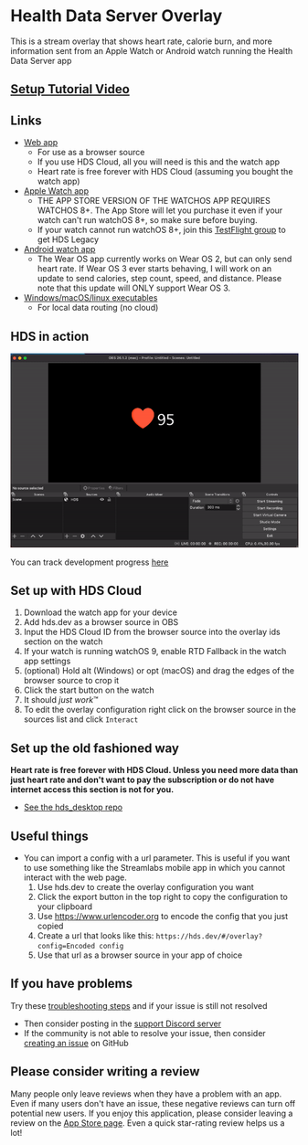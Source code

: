 # Health Data Server Overlay
This is a stream overlay that shows heart rate, calorie burn, and more information sent from an Apple Watch or Android watch running the Health Data Server app

## [Setup Tutorial Video](https://youtu.be/EyYIhK3kxUA)

## Links

- [Web app](https://hds.dev/)
  - For use as a browser source
  - If you use HDS Cloud, all you will need is this and the watch app
  - Heart rate is free forever with HDS Cloud (assuming you bought the watch app)
- [Apple Watch app](https://apps.apple.com/app/apple-store/id1496042074?pt=118722341&ct=GitHub&mt=8)
  - THE APP STORE VERSION OF THE WATCHOS APP REQUIRES WATCHOS 8+. The App Store will let you purchase it even if your watch can't run watchOS 8+, so make sure before buying.
  - If your watch cannot run watchOS 8+, join this [TestFlight group](https://testflight.apple.com/join/M0tjtpcS) to get HDS Legacy
- [Android watch app](https://play.google.com/store/apps/details?id=dev.rexios.hds_flutter)
  - The Wear OS app currently works on Wear OS 2, but can only send heart rate. If Wear OS 3 ever starts behaving, I will work on an update to send calories, step count, speed, and distance. Please note that this update will ONLY support Wear OS 3.
- [Windows/macOS/linux executables](https://github.com/Rexios80/hds_desktop/releases/latest)
  - For local data routing (no cloud)

## HDS in action

![Preview Image](https://github.com/Rexios80/Health-Data-Server-Overlay/raw/master/readme_assets/preview_image.gif)

You can track development progress [here](https://trello.com/healthdataserver)

## Set up with HDS Cloud
1. Download the watch app for your device
2. Add hds.dev as a browser source in OBS
3. Input the HDS Cloud ID from the browser source into the overlay ids section on the watch
4. If your watch is running watchOS 9, enable RTD Fallback in the watch app settings
5. (optional) Hold alt (Windows) or opt (macOS) and drag the edges of the browser source to crop it
6. Click the start button on the watch
7. It should *just work*™
8. To edit the overlay configuration right click on the browser source in the sources list and click `Interact`

## Set up the old fashioned way
**Heart rate is free forever with HDS Cloud. Unless you need more data than just heart rate and don't want to pay the subscription or do not have internet access this section is not for you.**
- [See the hds_desktop repo](https://github.com/Rexios80/hds_desktop)

## Useful things
- You can import a config with a url parameter. This is useful if you want to use something like the Streamlabs mobile app in which you cannot interact with the web page.
   1. Use hds.dev to create the overlay configuration you want
   2. Click the export button in the top right to copy the configuration to your clipboard
   3. Use https://www.urlencoder.org to encode the config that you just copied
   4. Create a url that looks like this: `https://hds.dev/#/overlay?config=Encoded config`
   5. Use that url as a browser source in your app of choice

## If you have problems
Try these [troubleshooting steps](https://github.com/Rexios80/Health-Data-Server-Overlay/wiki/Troubleshooting) and if your issue is still not resolved
- Then consider posting in the [support Discord server](https://discord.gg/FayYYcm)
- If the community is not able to resolve your issue, then consider [creating an issue](https://github.com/Rexios80/Health-Data-Server-Overlay/issues/new?assignees=&labels=&template=bug-report.md&title=) on GitHub

## Please consider writing a review
Many people only leave reviews when they have a problem with an app. Even if many users don't have an issue, these negative reviews can turn off potential new users. If you enjoy this application, please consider leaving a review on the [App Store page](https://apps.apple.com/app/apple-store/id1496042074?pt=118722341&ct=GitHub&mt=8). Even a quick star-rating review helps us a lot!
